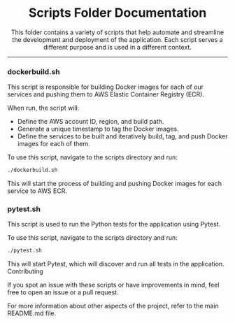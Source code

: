<h1 align="center">
Scripts Folder Documentation
</h1>
<p align="center">
This folder contains a variety of scripts that help automate and streamline the development and deployment of the application. Each script serves a different purpose and is used in a different context.
</p>

<hr/>

### dockerbuild.sh

This script is responsible for building Docker images for each of our services and pushing them to AWS Elastic Container Registry (ECR).

When run, the script will:

* Define the AWS account ID, region, and build path.
* Generate a unique timestamp to tag the Docker images.
* Define the services to be built and iteratively build, tag, and push Docker images for each of them.

To use this script, navigate to the scripts directory and run:

```bash
./dockerbuild.sh
```

This will start the process of building and pushing Docker images for each service to AWS ECR.

### pytest.sh

This script is used to run the Python tests for the application using Pytest.

To use this script, navigate to the scripts directory and run:

```bash
./pytest.sh
```

This will start Pytest, which will discover and run all tests in the application.
Contributing

If you spot an issue with these scripts or have improvements in mind, feel free to open an issue or a pull request.

For more information about other aspects of the project, refer to the main README.md file.
